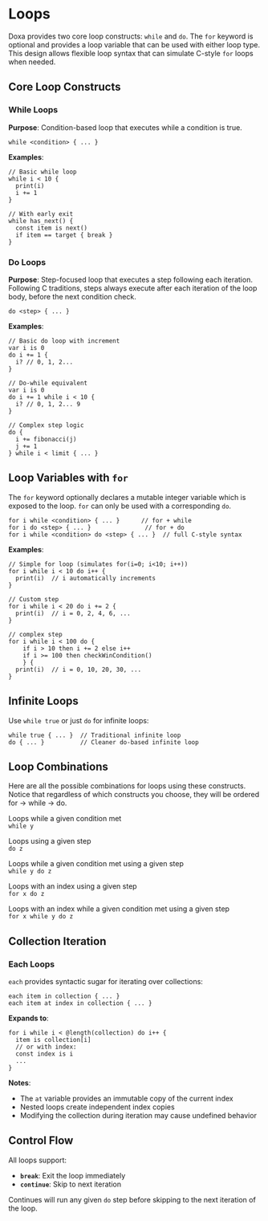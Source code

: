 # Loops

Doxa provides two core loop constructs: `while` and `do`. The `for` keyword is optional and provides a loop variable that can be used with either loop type. This design allows flexible loop syntax that can simulate C-style `for` loops when needed.

## Core Loop Constructs

### While Loops

**Purpose**: Condition-based loop that executes while a condition is true.

```doxa
while <condition> { ... }
```

**Examples**:

```doxa
// Basic while loop
while i < 10 {
  print(i)
  i += 1
}

// With early exit
while has_next() {
  const item is next()
  if item == target { break }
}
```

### Do Loops

**Purpose**: Step-focused loop that executes a step following each iteration. Following C traditions, steps always execute after each iteration of the loop body, before the next condition check.

```doxa
do <step> { ... }
```

**Examples**:

```doxa
// Basic do loop with increment
var i is 0
do i += 1 {
  i? // 0, 1, 2...
}

// Do-while equivalent
var i is 0
do i += 1 while i < 10 {
  i? // 0, 1, 2... 9
}

// Complex step logic
do {
  i += fibonacci(j)
  j += 1
} while i < limit { ... }
```

## Loop Variables with `for`

The `for` keyword optionally declares a mutable integer variable which is exposed to the loop. `for` can only be used with a corresponding `do`.

```doxa
for i while <condition> { ... }      // for + while
for i do <step> { ... }               // for + do
for i while <condition> do <step> { ... }  // full C-style syntax
```

**Examples**:

```doxa
// Simple for loop (simulates for(i=0; i<10; i++))
for i while i < 10 do i++ {
  print(i)  // i automatically increments
}

// Custom step
for i while i < 20 do i += 2 {
  print(i)  // i = 0, 2, 4, 6, ...
}

// complex step
for i while i < 100 do {
    if i > 10 then i += 2 else i++
    if i >= 100 then checkWinCondition()
    } {
  print(i)  // i = 0, 10, 20, 30, ...
}
```

## Infinite Loops

Use `while true` or just `do` for infinite loops:

```doxa
while true { ... }  // Traditional infinite loop
do { ... }          // Cleaner do-based infinite loop
```

## Loop Combinations

Here are all the possible combinations for loops using these constructs. Notice that regardless of which constructs you choose, they will be ordered for -> while -> do.

Loops while a given condition met  
`while y`

Loops using a given step  
`do z`

Loops while a given condition met using a given step  
`while y do z`

Loops with an index using a given step  
`for x do z`

Loops with an index while a given condition met using a given step  
`for x while y do z`

## Collection Iteration

### Each Loops

`each` provides syntactic sugar for iterating over collections:

```doxa
each item in collection { ... }
each item at index in collection { ... }
```

**Expands to**:

```doxa
for i while i < @length(collection) do i++ {
  item is collection[i]
  // or with index:
  const index is i
  ...
}
```

**Notes**:

- The `at` variable provides an immutable copy of the current index
- Nested loops create independent index copies
- Modifying the collection during iteration may cause undefined behavior

## Control Flow

All loops support:

- **`break`**: Exit the loop immediately
- **`continue`**: Skip to next iteration

Continues will run any given `do` step before skipping to the next iteration of the loop.
